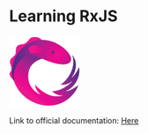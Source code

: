 # Learning RxJS
![RxJS Logo](assets/rxjs-logo.png)

Link to official documentation: [Here](https://www.learnrxjs.io/)